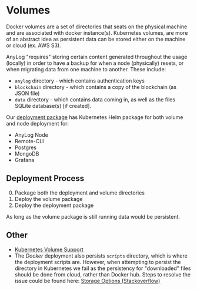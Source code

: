 # Volumes
Docker volumes are a set of directories that seats on the physical machine and are associated with docker instance(s). 
Kubernetes volumes, are more of an abstract idea as persistent data can be stored either on the machine or cloud (ex. AWS S3). 

AnyLog "requires" storing certain content generated throughout the usage (locally) in order to have a backup for when a 
node (physically) resets, or when migrating data from one machine to another. These include:
* `anylog` directory - which contains authentication keys
* `blockchain` directory - which contains a copy of the blockchain (as JSON file)
* `data` directory - which contains data coming in, as well as the files SQLite database(s) [if created]. 

Our [deployment package](https://github.com/AnyLog-co/deployments) has Kubernetes Helm package for both volume and node
deployment for: 
* AnyLog Node 
* Remote-CLI 
* Postgres
* MongoDB
* Grafana 

## Deployment Process
0. Package both the deployment and volume directories
1. Deploy the volume package 
2. Deploy the deployment package 

As long as the volume package is still running data would be persistent.

## Other 
* [Kubernetes Volume Support](https://kubernetes.io/docs/concepts/storage/volumes/)
* The _Docker_ deployment also persists `scripts` directory, which is where the deployment scripts are. However, when 
attempting to persist the directory in Kubernetes we fail as the persistency for "downloaded" files should be done from 
cloud, rather than Docker hub. Steps to resolve the issue could be found here: [Storage Options (Stackoverflow)](https://stackoverflow.com/questions/70895121/how-to-save-data-in-kubernetes-i-have-tried-persistent-volume-but-it-doesnt-so)   
